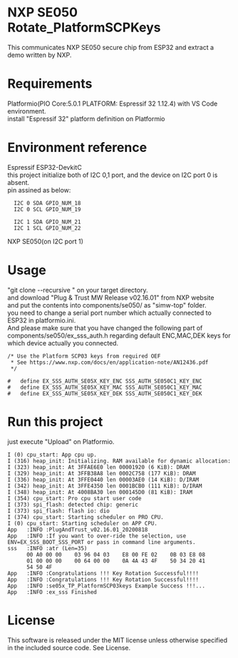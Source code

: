 # NXP SE050 Rotate_PlatformSCPKeys

This communicates NXP SE050 secure chip from ESP32 and extract a demo written by NXP.

# Requirements

  Platformio(PIO Core:5.0.1 PLATFORM: Espressif 32 1.12.4) with VS Code environment.  
  install "Espressif 32" platform definition on Platformio  

# Environment reference
  
  Espressif ESP32-DevkitC  
  this project initialize both of I2C 0,1 port, and the device on I2C port 0 is absent.  
  pin assined as below:  


      I2C 0 SDA GPIO_NUM_18
      I2C 0 SCL GPIO_NUM_19

      I2C 1 SDA GPIO_NUM_21
      I2C 1 SCL GPIO_NUM_22
          
  NXP SE050(on I2C port 1)  

# Usage

"git clone --recursive " on your target directory.   
and download "Plug & Trust MW Release v02.16.01" from NXP website  
and put the contents into components/se050/ as "simw-top" folder.    
you need to change a serial port number which actually connected to ESP32 in platformio.ini.    
And please make sure that you have changed the following part of components/se050/ex_sss_auth.h regarding default ENC,MAC,DEK keys for which device actually you connected.     

```
/* Use the Platform SCP03 keys from required OEF
 * See https://www.nxp.com/docs/en/application-note/AN12436.pdf
 */

#   define EX_SSS_AUTH_SE05X_KEY_ENC SSS_AUTH_SE050C1_KEY_ENC
#   define EX_SSS_AUTH_SE05X_KEY_MAC SSS_AUTH_SE050C1_KEY_MAC
#   define EX_SSS_AUTH_SE05X_KEY_DEK SSS_AUTH_SE050C1_KEY_DEK
```

# Run this project

just execute "Upload" on Platformio.   

```
I (0) cpu_start: App cpu up.
I (316) heap_init: Initializing. RAM available for dynamic allocation:
I (323) heap_init: At 3FFAE6E0 len 00001920 (6 KiB): DRAM
I (329) heap_init: At 3FFB38A8 len 0002C758 (177 KiB): DRAM
I (336) heap_init: At 3FFE0440 len 00003AE0 (14 KiB): D/IRAM
I (342) heap_init: At 3FFE4350 len 0001BCB0 (111 KiB): D/IRAM
I (348) heap_init: At 4008BA30 len 000145D0 (81 KiB): IRAM
I (354) cpu_start: Pro cpu start user code
I (373) spi_flash: detected chip: generic
I (373) spi_flash: flash io: dio
I (374) cpu_start: Starting scheduler on PRO CPU.
I (0) cpu_start: Starting scheduler on APP CPU.
App   :INFO :PlugAndTrust_v02.16.01_20200818
App   :INFO :If you want to over-ride the selection, use ENV=EX_SSS_BOOT_SSS_PORT or pass in command line arguments.
sss   :INFO :atr (Len=35)
      00 A0 00 00    03 96 04 03    E8 00 FE 02    0B 03 E8 08
      01 00 00 00    00 64 00 00    0A 4A 43 4F    50 34 20 41
      54 50 4F
App   :INFO :Congratulations !!! Key Rotation Successful!!!!
App   :INFO :Congratulations !!! Key Rotation Successful!!!!
App   :INFO :se05x_TP_PlatformSCP03keys Example Success !!!...
App   :INFO :ex_sss Finished
```

# License

This software is released under the MIT license unless otherwise specified in the included source code. See License. 

